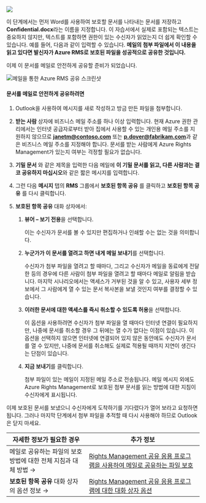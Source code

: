 ![](../media/AzRMS_QuickStartSteps3.PNG)

이 단계에서는 먼저 Word를 사용하여 보호할 문서를 나타내는 문서를 저장하고 **Confidential.docx**라는 이름을 지정합니다. 이 자습서에서 실제로 포함되는 텍스트는 중요하지 않지만, 텍스트를 포함하면 권한이 있는 수신자가 읽었는지 더 쉽게 확인할 수 있습니다. 예를 들어, 다음과 같이 입력할 수 있습니다. **메일의 첨부 파일에서 이 내용을 읽고 있다면 발신자가 Azure RMS로 보호된 파일을 성공적으로 공유한 것입니다.**

이제 이 문서를 메일로 안전하게 공유할 준비가 되었습니다.

![메일을 통한 Azure RMS 공유 스크린샷](../media/AzRMS_Tutorial_3_Screenshots.png)

#### 문서를 메일로 안전하게 공유하려면

1.  Outlook을 사용하여 메시지를 새로 작성하고 방금 만든 파일을 첨부합니다.

2.  **받는 사람** 상자에 비즈니스 메일 주소를 하나 이상 입력합니다. 현재 Azure 권한 관리에서는 인터넷 공급자로부터 받아 집에서 사용할 수 있는 개인용 메일 주소를 지원하지 않으므로 **janetm@contoso.com** 또는 **p.dover@fabrikam.com**과 같은 비즈니스 메일 주소를 지정해야 합니다. 문서를 받는 사람에게 Azure Rights Management가 있는지 여부는 걱정할 필요가 없습니다.

3.    **기밀 문서** 와 같은 제목을 입력한 다음 메일에 **이 기밀 문서를 읽고, 다른 사람과는 결코 공유하지 마십시오**와 같은 짧은 메시지를 입력합니다.

4.  그런 다음 **메시지** 탭의 **RMS** 그룹에서 **보호된 항목 공유** 를 클릭하고 **보호된 항목 공유** 를 다시 클릭합니다.

5.  **보호된 항목 공유** 대화 상자에서:

    1.  **뷰어 – 보기 전용**을 선택합니다.

        이는 수신자가 문서를 볼 수 있지만 편집하거나 인쇄할 수는 없는 것을 의미합니다.

    2.  **누군가가 이 문서를 열려고 하면 내게 메일 보내기**를 선택합니다.

        수신자가 첨부 파일을 열려고 할 때마다, 그리고 수신자가 메일을 동료에게 전달한 등의 경우에 다른 사람이 첨부 파일을 열려고 할 때마다 메일로 알림을 받습니다. 마지막 시나리오에서는 액세스가 거부된 것을 알 수 있고, 사용자 세부 정보에서 그 사람에게 열 수 있는 문서 복사본을 보낼 것인지 여부를 결정할 수 있습니다.

    3.  **이러한 문서에 대한 액세스를 즉시 취소할 수 있도록 허용**을 선택합니다.

        이 옵션을 사용하려면 수신자가 첨부 파일을 열 때마다 인터넷 연결이 필요하지만, 나중에 문서를 취소할 경우 그 뒤에는 열 수가 없다는 이점이 있습니다. 이 옵션을 선택하지 않으면 인터넷에 연결되어 있지 않은 동안에도 수신자가 문서를 열 수 있지만, 나중에 문서를 취소해도 실제로 적용될 때까지 지연이 생긴다는 단점이 있습니다.

    4.  **지금 보내기**를 클릭합니다.

        첨부 파일이 있는 메일이 지정된 메일 주소로 전송됩니다. 메일 메시지 외에도 Azure Rights Management로 보호된 첨부 문서를 읽는 방법에 대한 지침이 수신자에게 표시됩니다.

이제 보호된 문서를 보냈으니 수신자에게 도착하기를 기다렸다가 열어 보라고 요청하면 됩니다. 그러나 마지막 단계에서 첨부 파일을 추적할 때 다시 사용해야 하므로 Outlook은 닫지 마세요.

|자세한 정보가 필요한 경우|추가 정보|
|--------------------------------|--------------------------|
|메일로 공유하는 파일의 보호 방법에 대한 전체 지침과 대체 방법   →|[Rights Management 공유 응용 프로그램을 사용하여 메일로 공유하는 파일 보호](../rms-client/sharing-app-protect-by-email.md)|
|**보호된 항목 공유** 대화 상자의 옵션 정보   →|[Rights Management 공유 응용 프로그램에 대한 대화 상자 옵션](../rms-client/sharing-app-dialog-box.md)|


<!--HONumber=Jul16_HO3-->


